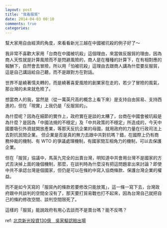 ```yaml
---
layout: post
title: "我看服貿"
date: 2014-04-03 00:10
comments: true
categories: 
---
```


幫大家用自由經濟的角度，來看看新光三越在中國被坑殺的例子好了～

我非常不喜歡大家用「台商在中國被坑殺」這個理由，來當做反服貿的理由，因為商人天性就是計算風險而不是閃避風險的，商人是在種種的計算下，在有相對應的報酬下，自然會去冒險，所以用「怕被坑殺」這理由去跟商人講為什麼要反服貿，這是自己講話給自己聽，而不是跟對方在對話。

世界不是繞著懦夫轉的，而是繞著喜愛風險的創業家在走的，若少了冒險的風氣，那台灣的未來就危險了。

想當商人的我，當然是（從一萬英尺高的概念上看下來）是支持自由貿易、支持西進的，但在「現實」上我仍是「反服貿的」。

為什麼呢？因為在細節的實作上，政府實在是談的太糟了，台商在中國會被坑殺是為什麼？是因為「中國法規的不穩定」及「中共政策的不穩定」所造成的，今天中國要吸引外資就開放產業，等那天反抗企業的母國，就用政府的力量在行政司法上去對抗民間企業。
但企業是否是真的無力去跟中共對抗嗎？錯，在國際上仍有商務仲裁的機制、有 WTO 的爭議處理機制，有國家間互相角力的機制，可以去保護企業。

但在「服貿」協議中，馬英九完全的出賣台灣，明知道中共會用台灣不是國家的方式否決掉上面的幾個機制，那麼，在談判時為什麼沒有把這問題拿出來討論？即使中共不承認台灣是個國家，但仍是可以在條約中寫入協商條款、保護台灣企業的權益。

而不是如今天寫的「服貿內的條款若要修改只能放寬」，這一條一寫下去，台灣政府跟中共談判的空間全沒有了，那天要打貿易戰也打不起來，因為台灣自己就把自己的條約修改空間、談判空間限死了。

這樣的「服貿」能說政府有用心去談而不是賣台嗎？能不反嗎？

ref: [北京新光投資130億　吳家擬認賠出場](http://china.twdetect.org.tw/news15.html)

